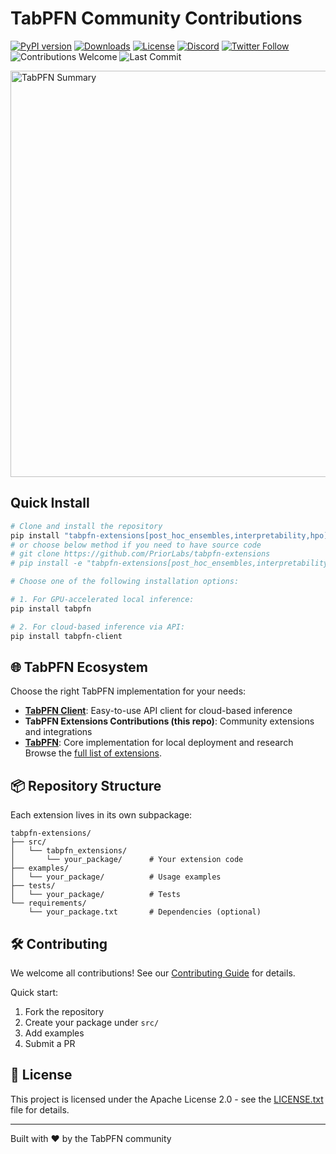 # TabPFN Community Contributions

[![PyPI version](https://badge.fury.io/py/tabpfn.svg)](https://badge.fury.io/py/tabpfn)
[![Downloads](https://pepy.tech/badge/tabpfn)](https://pepy.tech/project/tabpfn)
[![License](https://img.shields.io/badge/License-Apache_2.0-blue.svg)](https://opensource.org/licenses/Apache-2.0)
[![Discord](https://img.shields.io/discord/1285598202732482621?color=7289da&label=Discord&logo=discord&logoColor=ffffff)](https://discord.com/channels/1285598202732482621/)
[![Twitter Follow](https://img.shields.io/twitter/follow/Prior_Labs?style=social)](https://twitter.com/Prior_Labs)
![Contributions Welcome](https://img.shields.io/badge/contributions-welcome-brightgreen)
![Last Commit](https://img.shields.io/github/last-commit/automl/tabpfn-client)

<img src="tabpfn_summary.webp" width="650" alt="TabPFN Summary">

## Quick Install

```bash
# Clone and install the repository
pip install "tabpfn-extensions[post_hoc_ensembles,interpretability,hpo] @ git+https://github.com/PriorLabs/tabpfn-extensions.git"
# or choose below method if you need to have source code
# git clone https://github.com/PriorLabs/tabpfn-extensions
# pip install -e "tabpfn-extensions[post_hoc_ensembles,interpretability,hpo]"

# Choose one of the following installation options:

# 1. For GPU-accelerated local inference:
pip install tabpfn

# 2. For cloud-based inference via API:
pip install tabpfn-client
```

## 🌐 TabPFN Ecosystem

Choose the right TabPFN implementation for your needs:

- **[TabPFN Client](https://github.com/automl/tabpfn-client)**: Easy-to-use API client for cloud-based inference
- **TabPFN Extensions Contributions (this repo)**: Community extensions and integrations
- **[TabPFN](https://github.com/priorlabs/tabpfn)**: Core implementation for local deployment and research
Browse the [full list of extensions](https://github.com/priorlabs/tabpfn-extensions/tree/main/src/tabpfn_extensions).


## 📦 Repository Structure

Each extension lives in its own subpackage:

```
tabpfn-extensions/
├── src/
│   └── tabpfn_extensions/  
│       └── your_package/      # Your extension code
├── examples/
│   └── your_package/          # Usage examples
├── tests/
│   └── your_package/          # Tests
└── requirements/
    └── your_package.txt       # Dependencies (optional)
```

## 🛠️ Contributing

We welcome all contributions! See our [Contributing Guide](CONTRIBUTING.md) for details.

Quick start:

1. Fork the repository
2. Create your package under `src/`
3. Add examples
4. Submit a PR

## 🤝 License

This project is licensed under the Apache License 2.0 - see the [LICENSE.txt](LICENSE.txt) file for details.

---

Built with ❤️ by the TabPFN community

